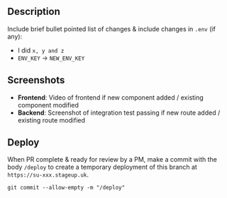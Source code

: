 ## Description

Include brief bullet pointed list of changes & include changes in `.env` (if any):

- I did `x, y and z`
- `ENV_KEY` → `NEW_ENV_KEY`


## Screenshots

- **Frontend**: Video of frontend if new component added / existing component modified
- **Backend**: Screenshot of integration test passing if new route added / existing route modified

## Deploy

When PR complete & ready for review by a PM, make a commit with the body `/deploy` to create a temporary deployment of this branch at `https://su-xxx.stageup.uk`.

```shell
git commit --allow-empty -m "/deploy"
```
